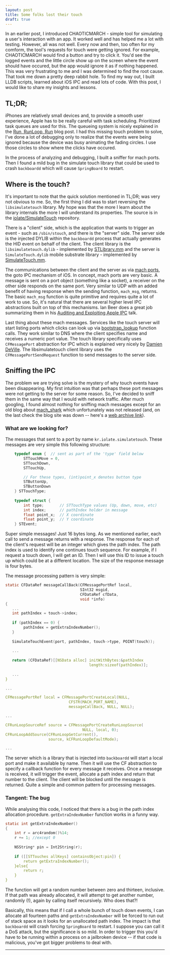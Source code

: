 ```yaml
---
layout: post
title: Some folks lost their touch
draft: true
---
```


In an earlier post, I introduced CHAOTICMARCH - simple tool for simulating a user's interaction with an app. It worked well and has helped me a lot with testing. However, all was not well. Every now and then, too often for my comform, the tool's requests for touch were getting ignored. For example, CHAOTICMARCH would find a button and try to click it. You'd see the logged events and the little circle show up on the screen where the event should have occured, but the app would ignore it as if nothing happened. This was very frustrating to me and I was determined to find the root cause. That took me down a pretty deep rabbit hole. To find my way out, I built LLDB scripts, learned about iOS IPC and read lots of code. With this post, I would like to share my insights and lessons.

## TL;DR;

iPhones are relatively small devices and, to provide a smooth user experience, Apple has to be really careful with task scheduling. Prioritized task queues are used for this. The queueing system is nicely explained in the [Run, RunLoop, Run](http://bou.io/RunRunLoopRun.html) blog post. I had this missing touch problem to solve, I've done a lot of debugging only to realize that the events were being ignored because the device was busy animating the fading circles. I use those circles to show where the clicks have occured.

In the process of analyzing and debugging, I built a sniffer for mach ports. Then I found a mild bug in the simulate touch library that could be used to crash `backboardd` which will cause `SpringBoard` to restart.

## Where is the touch?
It's important to note that the quick solution mentioned in TL;DR; was very not obvious to me. So, the first thing I did was to start reversing the `libsimulatetouch` library. My hope was that the more I learn about the library internals the more I will understand its properties. The source is in the [iolate/SimulateTouch](https://github.com/iolate/SimulateTouch) repository.

There is a "client" side, which is the application that wants to trigger an event - such as `/sbin/stouch`, and there is the "server" side. The server side is the injected DYLIB within the `backboardd` process that actually generates the HID event on behalf of the client. The client library is the `libsimulatetouch.dylib` - implemented by [STLibrary.mm](https://github.com/iolate/SimulateTouch/blob/master/STLibrary.mm) and the server is `SimulateTouch.dylib` mobile substrate library - implemented by [SimulateTouch.mm](https://github.com/iolate/SimulateTouch/blob/master/SimulateTouch.mm).

The communications between the client and the server as via [mach ports](http://www.nongnu.org/hurdextras/ipc_guide/mach_ipc_basic_concepts.html), the goto IPC mechanism of iOS. In concept, mach ports are very basic. A message is sent on a port object (something like a socket), a receiver on the other side responds on the same port. Very similar to UDP with an added benefit of having response when the sending function, `mach_msg`, returns. The basic `mach_msg` function is quite primitive and requires quite a lot of work to use. So, it's natural that there are several higher level IPC abstractions built on top of this mechanisms. Ian Beer does a great job summarizing them in his [Auditing and Exploiting
Apple IPC](https://thecyberwire.com/events/docs/IanBeer_JSS_Slides.pdf) talk.

Last thing about these mach messages. Services like the touch server will start listing ports which clicks can look up via [bootstrap_lookup](http://opensource.apple.com//source/launchd/launchd-328/launchd/src/libbootstrap.c) function calls. They work similar to DNS where the client specifies name and receives a numeric port value. The touch library specifically uses `CFMessagePort` abstraction for IPC which is explained very nicely by [Damien DeVille](http://ddeville.me/2015/02/interprocess-communication-on-ios-with-mach-messages). The libsimulatetouch client library uses the `CFMessagePortSendRequest` function to send messages to the server side.

## Sniffing the IPC
The problem we are trying solve is the mystery of why touch events have been disappearing. My first intuition was that perhaps these port messages were not getting to the server for some reason. So, I've decided to sniff them in the same way that I would with network traffic. After much googling, I found almost nothing for sniffing mach messages except for an old blog about [mach_shark](http://blog.wuntee.sexy/CVE-2015-3795) which unfortunately was not released (and, on the last check the blog site was down -- here's a [web archive link](http://web.archive.org/web/20160413172707/http://blog.wuntee.sexy/CVE-2015-3795/)).

### What are we looking for?
The messages that sent to a port by name `kr.iolate.simulatetouch`. These messages are very simple this following structure:

```C
    typedef enum {  // sent as part of the 'type' field below
        STTouchMove = 0,
        STTouchDown,
        STTouchUp,

        // For these types, (int)point_x denotes button type
        STButtonUp,
        STButtonDown
    } STTouchType;
    
    typedef struct {
        int type;       // STTouchType values (Up, down, move, etc)
        int index;      // pathIndex holder in message
        float point_x;  // X coordinate
        float point_y;  // Y coordinate
    } STEvent;
```

Super simple messages! Just 16 bytes long. As we mentioned earlier, each call to send a message returns with a response. The response for each of the client's request will be an integer which gives the path index. The path index is used to identify one continues touch sequence. For example, if I request a touch down, I will get an ID. Then I will use this ID to issue a touch up which could be at a different location. The size of the response message is four bytes.

The message processing pattern is very simple:

```C
static CFDataRef messageCallBack(CFMessagePortRef local, 
                                 SInt32 msgid, 
                                 CFDataRef cfData, 
                                 void *info)
{
   ...
   int pathIndex = touch->index;
   
   if (pathIndex == 0) {
        pathIndex = getExtraIndexNumber();
   }
   
   SimulateTouchEvent(port, pathIndex, touch->type, POINT(touch));
   
   ...             
   
   return (CFDataRef)[[NSData alloc] initWithBytes:&pathIndex 
                                     length:sizeof(pathIndex)];
   
   ...
}

...

CFMessagePortRef local = CFMessagePortCreateLocal(NULL, 
                            CFSTR(MACH_PORT_NAME), 
                            messageCallBack, NULL, NULL);

...

CFRunLoopSourceRef source = CFMessagePortCreateRunLoopSource(
                                  NULL, local, 0);
CFRunLoopAddSource(CFRunLoopGetCurrent(), 
                   source, kCFRunLoopDefaultMode);

...
```

The server which is a library that is injected into `backboardd` will start a local port and make it available by name. Then it will use the CF abstraction to specify a callback function for every message it receives. Once a messege is received, it will trigger the event, allocate a path index and return that number to the client. The client will be blocked until the message is returned. Quite a simple and common pattern for processing messages.

### Tangent: The bug
While analysing this code, I noticed that there is a bug in the path index allocation procedure. `getExtraIndexNumber` function works in a funny way. 

```C
static int getExtraIndexNumber()
{
    int r = arc4random()%14;
    r += 1; //except 0
    
    NSString* pin = Int2String(r);
    
    if ([[STTouches allKeys] containsObject:pin]) {
        return getExtraIndexNumber();
    }else{
        return r;
    }
}
```

The function will get a random number between zero and thirteen, inclusive. If that path was already allocated, it will attempt to get another number, randomly (!), again by calling itself recursively. Who does that?!

Basically, this means that if I call a whole bunch of touch down events, I can allocate all fourteen paths and `getExtraIndexNumber` will be forced to run out of stack space as it looks for an unallocated path index. The impact is that `backboardd` will crash forcing `SpringBoard` to restart. I suppose you can call it a DoS attack, but the significance is so mild. In order to trigger this you'd have to be running within a process on a jailbroken device -- if that code is malicious, you've got bigger problems to deal with.



-----

